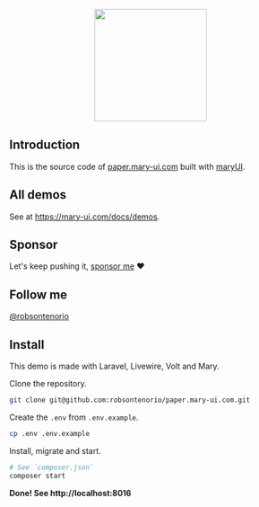 <p align="center"><img width="200" src="public/paper.png"></p>

## Introduction

This is the source code of  [paper.mary-ui.com](https://paper.mary-ui.com) built with [maryUI](https://mary-ui.com).

## All demos

See at https://mary-ui.com/docs/demos.

## Sponsor

Let's keep pushing it, [sponsor me](https://github.com/sponsors/robsontenorio) ❤️

## Follow me

[@robsontenorio](https://twitter.com/robsontenorio)

## Install

This demo is made with Laravel, Livewire, Volt and Mary.

Clone the repository.

```bash
git clone git@github.com:robsontenorio/paper.mary-ui.com.git
```

Create the `.env` from `.env.example`.

```bash
cp .env .env.example
```

Install, migrate and start.

```bash
# See `composer.json`
composer start
```

**Done! See http://localhost:8016**

